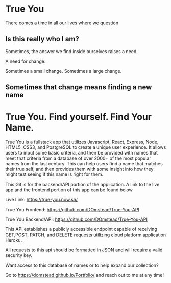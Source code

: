 # True You 

There comes a time in all our lives where we question

## Is this really who I am?

Sometimes, the answer we find inside ourselves raises a need.

A need for change.

Sometimes a small change. Sometimes a large change.

## Sometimes that change means finding a new name

# True You. Find yourself. Find Your Name.

True You is a fullstack app that utilizes Javascript, React, Express, Node, HTML5, CSS3, and PostgreSQL to create a unique user experience. It allows users to input some basic criteria, and then be provided with names that meet that criteria from a database of over 2000+ of the most popular names from the last century. This can help users find a name that matches their true self, and then provides them with some insight into how they might test seeing if this name is right for them. 

This Git is for the backend/API portion of the application. A link to the live app and the frontend portion of this app can be found below.

Live Link:
https://true-you.now.sh/

True You Frontend:
https://github.com/DOmstead/True-You-API

True You Backend/API:
https://github.com/DOmstead/True-You-API


This API establishes a publicly accessible endpoint capable of receiving GET,POST, PATCH, and DELETE requests utilizing cloud platform application Heroku.

All requests to this api should be formatted in JSON and will require a valid security key. 

Want access to this database of names or to help expand our collection?

Go to https://domstead.github.io/Portfolio/ and reach out to me at any time!
